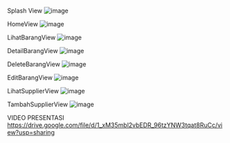 
Splash View
![image](https://github.com/user-attachments/assets/46ad8867-f28e-46d8-99f2-2df30647226d)

HomeView
![image](https://github.com/user-attachments/assets/8f28c797-969c-4f96-98d3-56e6844699a1)

LihatBarangView
![image](https://github.com/user-attachments/assets/14774b5e-6d18-4727-bcdd-569474ccf787)

DetailBarangView
![image](https://github.com/user-attachments/assets/90e46320-a1c9-4bc9-88bf-78972068d990)

DeleteBarangView
![image](https://github.com/user-attachments/assets/34e96293-15eb-4817-b955-94ce6bf6a801)

EditBarangView
![image](https://github.com/user-attachments/assets/b6c601c0-dd9f-479f-985d-098c8d2c192f)


LihatSupplierView
![image](https://github.com/user-attachments/assets/dd278db4-878d-49ac-8fc2-15272b22ecc8)

TambahSupplierView
![image](https://github.com/user-attachments/assets/a15b73df-a5d7-48ec-b8f6-31093697c297)


VIDEO PRESENTASI
https://drive.google.com/file/d/1_xM35mbl2vbEDR_96tzYNW3tqat8RuCc/view?usp=sharing






